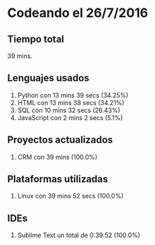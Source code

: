 # Codeando el 26/7/2016

## Tiempo total
39 mins.

## Lenguajes usados
1. Python con 13 mins 39 secs (34.25%)
1. HTML con 13 mins 38 secs (34.21%)
1. SQL con 10 mins 32 secs (26.43%)
1. JavaScript con 2 mins 2 secs (5.1%)

## Proyectos actualizados
1. CRM con 39 mins (100.0%)

## Plataformas utilizadas
1. Linux con 39 mins 52 secs (100.0%)

## IDEs
1. Sublime Text un total de 0:39:52 (100.0%)
